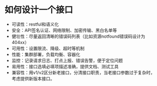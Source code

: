# 如何设计一个接口

- 可读性：restful和语义化
- 安全：API签名认证、网络限制、加密传输、黑白名单等
- 健壮性：尽量返回清晰的错误码列表（比如资源notfound错误码设计为404xx）
- 可用性：设置限流、降级、超时等机制
- 性能：集群部署，负载均衡、容器化
- 监控：记录请求日志、打点上报、错误告警，便于定位问题
- 易用性：接口选填必填项描述准确，提供文档、测试工具
- 兼容性：用v1/v2区分新老接口，分清接口职责，当老接口参数过于复杂时，考虑提供新版本接口。